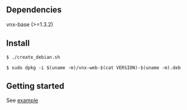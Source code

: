 
## Dependencies
vnx-base (>=1.3.2)

## Install

`$ ./create_debian.sh`

`$ sudo dpkg -i $(uname -m)/vnx-web-$(cat VERSION)-$(uname -m).deb`

## Getting started

See [example](example)
